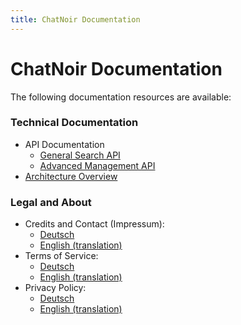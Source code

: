 ```yaml
---
title: ChatNoir Documentation
---
```


# ChatNoir Documentation

The following documentation resources are available:

### Technical Documentation

- API Documentation
    - [General Search API](/doc/api)
    - [Advanced Management API](/doc/api-advanced-management)
- [Architecture Overview](/doc/architecture)


### Legal and About

- Credits and Contact (Impressum):
    - [Deutsch](/doc/about-de)
    - [English (translation)](/doc/about)
- Terms of Service:
    - [Deutsch](/doc/terms-de)
    - [English (translation)](/doc/terms)
- Privacy Policy:
    - [Deutsch](/doc/privacy-de)
    - [English (translation)](/doc/privacy)
